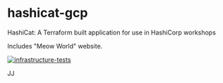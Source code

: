 # hashicat-gcp
HashiCat: A Terraform built application for use in HashiCorp workshops

Includes "Meow World" website.

[![infrastructure-tests](https://github.com/hashicorp/hashicat-gcp/actions/workflows/infrastructure-tests.yml/badge.svg)](https://github.com/hashicorp/hashicat-gcp/actions/workflows/infrastructure-tests.yml)

JJ